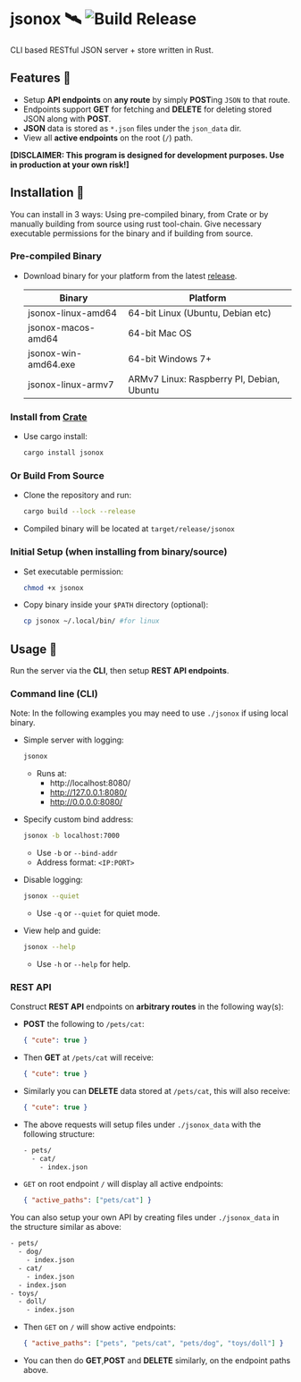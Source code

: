 # jsonox 🛰 ![Build Release](https://github.com/nilaysavant/jsonox/workflows/Build%20Release/badge.svg?branch=v0.1.0)

CLI based RESTful JSON server + store written in Rust.

## Features 🚀

- Setup **API endpoints** on **any route** by simply **POST**ing `JSON` to that route.
- Endpoints support **GET** for fetching and **DELETE** for deleting stored JSON along with **POST**.
- **JSON** data is stored as `*.json` files under the `json_data` dir.
- View all **active endpoints** on the root (`/`) path.

**[DISCLAIMER: This program is designed for development purposes. Use in production at your own risk!]**

## Installation 🔧

You can install in 3 ways: Using pre-compiled binary, from Crate or by manually building from source using rust tool-chain. Give necessary executable permissions for the binary and if building from source.

### Pre-compiled Binary

- Download binary for your platform from the latest [release](https://github.com/nilaysavant/jsonox/releases).

  | Binary               | Platform                                  |
  | -------------------- | ----------------------------------------- |
  | jsonox-linux-amd64   | 64-bit Linux (Ubuntu, Debian etc)         |
  | jsonox-macos-amd64   | 64-bit Mac OS                             |
  | jsonox-win-amd64.exe | 64-bit Windows 7+                         |
  | jsonox-linux-armv7   | ARMv7 Linux: Raspberry PI, Debian, Ubuntu |

### Install from [Crate](https://crates.io/crates/jsonox)

- Use cargo install:

  ```bash
  cargo install jsonox
  ```

### Or Build From Source

- Clone the repository and run:

  ```bash
  cargo build --lock --release
  ```

- Compiled binary will be located at `target/release/jsonox`

### Initial Setup (when installing from binary/source)

- Set executable permission:

  ```bash
  chmod +x jsonox
  ```

- Copy binary inside your `$PATH` directory (optional):

  ```bash
  cp jsonox ~/.local/bin/ #for linux
  ```

## Usage 📡

Run the server via the **CLI**, then setup **REST API endpoints**.

### Command line (CLI)

Note: In the following examples you may need to use `./jsonox` if using local binary.

- Simple server with logging:

  ```bash
  jsonox
  ```

  - Runs at:
    - http://localhost:8080/
    - http://127.0.0.1:8080/
    - http://0.0.0.0:8080/

- Specify custom bind address:

  ```bash
  jsonox -b localhost:7000
  ```

  - Use `-b` or `--bind-addr`
  - Address format: `<IP:PORT>`

- Disable logging:

  ```bash
  jsonox --quiet
  ```

  - Use `-q` or `--quiet` for quiet mode.

- View help and guide:

  ```bash
  jsonox --help
  ```

  - Use `-h` or `--help` for help.

### REST API

Construct **REST API** endpoints on **arbitrary routes** in the following way(s):

- **POST** the following to `/pets/cat`:

  ```json
  { "cute": true }
  ```

- Then **GET** at `/pets/cat` will receive:

  ```json
  { "cute": true }
  ```

- Similarly you can **DELETE** data stored at `/pets/cat`, this will also receive:

  ```json
  { "cute": true }
  ```

- The above requests will setup files under `./jsonox_data` with the following structure:

  ```bash
  - pets/
    - cat/
      - index.json
  ```

- `GET` on root endpoint `/` will display all active endpoints:

  ```json
  { "active_paths": ["pets/cat"] }
  ```

You can also setup your own API by creating files under `./jsonox_data` in the structure similar as above:

```bash
- pets/
  - dog/
    - index.json
  - cat/
    - index.json
  - index.json
- toys/
  - doll/
    - index.json
```

- Then `GET` on `/` will show active endpoints:

  ```json
  { "active_paths": ["pets", "pets/cat", "pets/dog", "toys/doll"] }
  ```

- You can then do **GET**,**POST** and **DELETE** similarly, on the endpoint paths above.

